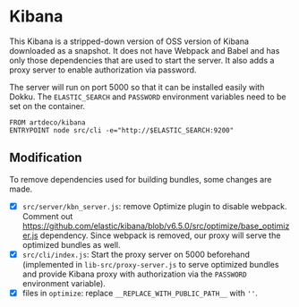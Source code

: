 # Kibana

This Kibana is a stripped-down version of OSS version of Kibana downloaded as a snapshot. It does not have Webpack and Babel and has only those dependencies that are used to start the server. It also adds a proxy server to enable authorization via password.

The server will run on port 5000 so that it can be installed easily with Dokku. The `ELASTIC_SEARCH` and `PASSWORD` environment variables need to be set on the container.

```docker
FROM artdeco/kibana
ENTRYPOINT node src/cli -e="http://$ELASTIC_SEARCH:9200"
```

## Modification

To remove dependencies used for building bundles, some changes are made.

- [x] `src/server/kbn_server.js`: remove Optimize plugin to disable webpack. Comment out https://github.com/elastic/kibana/blob/v6.5.0/src/optimize/base_optimizer.js dependency. Since webpack is removed, our proxy will serve the optimized bundles as well.
- [x] `src/cli/index.js`: Start the proxy server on 5000 beforehand (implemented in `lib-src/proxy-server.js` to serve optimized bundles and provide Kibana proxy with authorization via the `PASSWORD` environment variable).
- [x] files in `optimize`: replace `__REPLACE_WITH_PUBLIC_PATH__` with `''`.